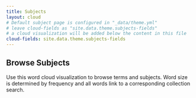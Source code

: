 ```yaml
---
title: Subjects
layout: cloud
# Default subject page is configured in "_data/theme.yml"
# leave cloud-fields as "site.data.theme.subjects-fields"
# a cloud visualization will be added below the content in this file
cloud-fields: site.data.theme.subjects-fields
---
```


## Browse Subjects

Use this word cloud visualization to browse terms and subjects.
Word size is determined by frequency and all words link to a corresponding collection search.
